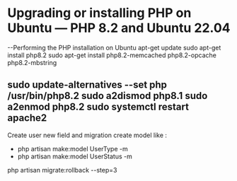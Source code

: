 # Upgrading or installing PHP on Ubuntu — PHP 8.2 and Ubuntu 22.04

--Performing the PHP installation on Ubuntu
apt-get update
sudo apt-get install php8.2
sudo apt-get install php8.2-memcached php8.2-opcache php8.2-mbstring

sudo update-alternatives --set php /usr/bin/php8.2
sudo a2dismod php8.1
sudo a2enmod php8.2
sudo systemctl restart apache2
---------------------------

Create user new field and migration
create model like : 
- php artisan make:model UserType -m
- php artisan make:model UserStatus -m

php artisan migrate:rollback --step=3